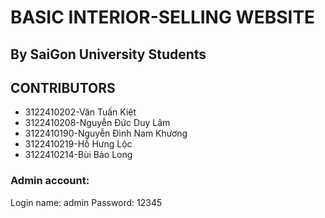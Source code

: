 # BASIC INTERIOR-SELLING WEBSITE
## By SaiGon University Students

## CONTRIBUTORS

- 3122410202-Văn Tuấn Kiệt
- 3122410208-Nguyễn Đức Duy Lâm
- 3122410190-Nguyễn Đình Nam Khương
- 3122410219-Hồ Hưng Lộc
- 3122410214-Bùi Bảo Long

### Admin account:
Login name: admin
Password: 12345
